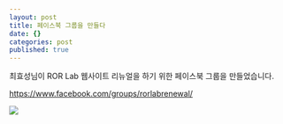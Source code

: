 ```yaml
---
layout: post
title: 페이스북 그룹을 만들다
date: {}
categories: post
published: true
---
```


최효성님이 ROR Lab 웹사이트 리뉴얼을 하기 위한 페이스북 그룹을 만들었습니다. 

https://www.facebook.com/groups/rorlabrenewal/

![](/_posts/rorlab_logo_r1-44dd89ade0a5cc7f0bc3117345f12752.png)